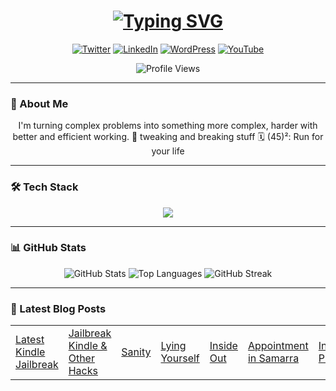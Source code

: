<!--
### Hi, _why are_ you **smiling xD**

- 🔭 I’m currently working on ... Something
- 🌱 I’m currently learning ... How to read and write
- 👯 I’m looking to collaborate on ... **Confidential**
- 🤔 I’m looking for help with ... _React.js_
- 💬 Ask me about ...
- 📫 How to reach me: **Telegram**
- 😄 Pronouns: ...
- ⚡ Fun fact: ...
-->

<!-- Typing SVG -->
<h1 align="center">
  <a href="https://git.io/typing-svg">
    <img src="https://readme-typing-svg.demolab.com/?font=JetBrains+Mono&weight=600&size=18&duration=2000&pause=1000&color=F70000&background=FFFFFF00&center=true&vCenter=true&multiline=true&width=600&height=100&lines=The+more+I+learn%2C;the+more+I+realise;that;I+forgot+something" alt="Typing SVG" />
  </a>
</h1>

<!-- Social Icons -->
<p align="center">
  <a href="https://twitter.com/abish4i"><img src="https://img.shields.io/badge/Twitter-1DA1F2?style=for-the-badge&logo=twitter&logoColor=white" alt="Twitter"></a>
  <a href="https://linkedin.com/in/abish4i"><img src="https://img.shields.io/badge/LinkedIn-0077B5?style=for-the-badge&logo=linkedin&logoColor=white" alt="LinkedIn"></a>
  <a href="https://inknowhere.wordpress.com"><img src="https://img.shields.io/badge/WordPress-21759B?style=for-the-badge&logo=wordpress&logoColor=white" alt="WordPress"></a>
  <a href="https://youtube.com/@abish4i"><img src="https://img.shields.io/badge/YouTube-FF0000?style=for-the-badge&logo=youtube&logoColor=white" alt="YouTube"></a>
</p>

<!-- View Counter -->
<p align="center">
  <img src="https://count.getloli.com/@Abish?name=Abish&theme=booru-lewd&padding=9&offset=0&align=center&scale=2&pixelated=1&darkmode=auto&num=21900" alt="Profile Views" />
</p>

---
### 📖 About Me

<p align="center">
  I'm turning complex problems into something more complex, harder with better and efficient working. 
🏇 tweaking and breaking stuff
🗓️ (45)²: Run for your life
</p>

---
### 🛠️ Tech Stack

<!-- Skills -->
<p align="center">
  <a href="https://skillicons.dev">
    <img src="https://skillicons.dev/icons?i=py,js,html,css,mongodb,gcp,r,wordpress&perline=4" />
  </a>
</p>

---
### 📊 GitHub Stats

<!-- GitHub Stats -->
<p align="center">
  <img src="https://github-readme-stats.vercel.app/api?username=abish4i&show_icons=true&theme=tokyonight&include_all_commits=true&count_private=true" alt="GitHub Stats" />
  <img src="https://github-readme-stats.vercel.app/api/top-langs/?username=abish4i&layout=compact&theme=tokyonight" alt="Top Languages" />
  <img src="https://github-readme-streak-stats.herokuapp.com/?user=abish4i&theme=tokyonight" alt="GitHub Streak" />
</p>

---
### 📝 Latest Blog Posts

<table width="100%">
<tr>
<!-- BLOG-POST-LIST:START -->
<td><a href="https://inknowhere.wordpress.com/latest-kindle-jailbreak">Latest Kindle Jailbreak</a></td>
<td><a href="https://inknowhere.wordpress.com/2020/05/31/kindlehacks/">Jailbreak Kindle & Other Hacks</a></td>
<td><a href="https://inknowhere.wordpress.com/sanity">Sanity</a></td>
<td><a href="https://inknowhere.wordpress.com/lying-yourself">Lying Yourself</a></td>
<td><a href="https://inknowhere.wordpress.com/inside-out">Inside Out</a></td>
<td><a href="https://inknowhere.wordpress.com/appointment-in-samarra">Appointment in Samarra</a></td>
<td><a href="https://inknowhere.wordpress.com/invading-privacy">Invading Privacy</a></td>
<!-- BLOG-POST-LIST:END -->
</tr>
</table>
